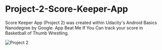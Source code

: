 # Project-2-Score-Keeper-App
Score Keeper App (Project 2) was created within Udacity's Android Basics Nanodegree by Google. App Beat Me If You Can track your score in Basketball of Thumb Wrestling.

![Project 2](https://user-images.githubusercontent.com/7958328/54478915-74098100-480f-11e9-9ed1-763b77f15cb3.png)
